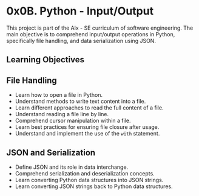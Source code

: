 0x0B. Python - Input/Output
===========================

This project is part of the Alx - SE curriculum of software engineering. The main objective is to comprehend input/output operations in Python, specifically file handling, and data serialization using JSON.


## Learning Objectives


File Handling
-------------
-   Learn how to open a file in Python.
-   Understand methods to write text content into a file.
-   Learn different approaches to read the full content of a file.
-   Understand reading a file line by line.
-   Comprehend cursor manipulation within a file.
-   Learn best practices for ensuring file closure after usage.
-   Understand and implement the use of the `with` statement.

JSON and Serialization
----------------------
-   Define JSON and its role in data interchange.
-   Comprehend serialization and deserialization concepts.
-   Learn converting Python data structures into JSON strings.
-   Learn converting JSON strings back to Python data structures.
